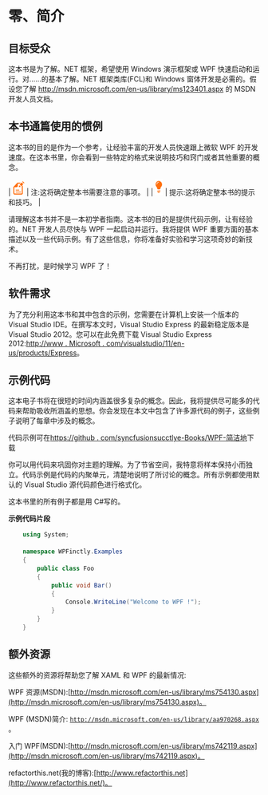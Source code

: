 # 零、简介

## 目标受众

这本书是为了解。NET 框架，希望使用 Windows 演示框架或 WPF 快速启动和运行。对……的基本了解。NET 框架类库(FCL)和 Windows 窗体开发是必需的。假设您了解 http://msdn.microsoft.com/en-us/library/ms123401.aspx 的 MSDN 开发人员文档。

## 本书通篇使用的惯例

这本书的目的是作为一个参考，让经验丰富的开发人员快速跟上微软 WPF 的开发速度。在这本书里，你会看到一些特定的格式来说明技巧和窍门或者其他重要的概念。

| ![](img/note.png) | 注:这将确定整本书需要注意的事项。 |
| ![](img/tip.png) | 提示:这将确定整本书的提示和技巧。 |

请理解这本书并不是一本初学者指南。这本书的目的是提供代码示例，让有经验的。NET 开发人员尽快与 WPF 一起启动并运行。我将提供 WPF 重要方面的基本描述以及一些代码示例。有了这些信息，你将准备好实验和学习这项奇妙的新技术。

不再打扰，是时候学习 WPF 了！

## 软件需求

为了充分利用这本书和其中包含的示例，您需要在计算机上安装一个版本的 Visual Studio IDE。在撰写本文时，Visual Studio Express 的最新稳定版本是 Visual Studio 2012。您可以在此免费下载 Visual Studio Express 2012:[http://www . Microsoft . com/visualstudio/11/en-us/products/Express](http://www.microsoft.com/visualstudio/11/en-us/products/express)。

## 示例代码

这本电子书将在很短的时间内涵盖很多复杂的概念。因此，我将提供尽可能多的代码来帮助吸收所涵盖的思想。你会发现在本文中包含了许多源代码的例子，这些例子说明了每章中涉及的概念。

代码示例可在[https://github . com/syncfusionsucctlye-Books/WPF-简洁地](https://github.com/SyncfusionSuccinctlyE-Books/WPF-Succinctly)下载

你可以用代码来巩固你对主题的理解。为了节省空间，我特意将样本保持小而独立。代码示例是代码的内聚单元，清楚地说明了所讨论的概念。所有示例都使用默认的 Visual Studio 源代码颜色进行格式化。

这本书里的所有例子都是用 C#写的。

**示例代码片段**

```cs
    using System;

    namespace WPFinctly.Examples
    {
        public class Foo
        {
            public void Bar()
            {
                Console.WriteLine("Welcome to WPF !");
            }
        }
    }

```

## 额外资源

这些额外的资源将帮助您了解 XAML 和 WPF 的最新情况:

WPF 资源(MSDN):[http://msdn.microsoft.com/en-us/library/ms754130.aspx](http://msdn.microsoft.com/en-us/library/ms754130.aspx)。

WPF (MSDN)简介: [`http://msdn.microsoft.com/en-us/library/aa970268.aspx`](http://msdn.microsoft.com/en-us/library/aa970268.aspx) 。

入门 WPF(MSDN):[http://msdn.microsoft.com/en-us/library/ms742119.aspx](http://msdn.microsoft.com/en-us/library/ms742119.aspx)。

refactorthis.net(我的博客):[http://www.refactorthis.net](http://www.refactorthis.net/)。